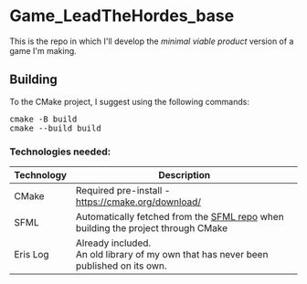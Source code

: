 # Game_LeadTheHordes_base
This is the repo in which I'll develop the *minimal viable product* version of a game I'm making.

## Building
To the CMake project, I suggest using the following commands:
<pre>
cmake -B build
cmake --build build
</pre>

### Technologies needed:
| Technology | Description |
|------------|-------------------------------------------------|
| CMake      | Required pre-install - https://cmake.org/download/ |
| SFML       | Automatically fetched from the [SFML repo](https://github.com/SFML/SFML.git) when building the project through CMake |
| Eris Log   | Already included. <br/> An old library of my own that has never been published on its own. |
